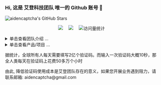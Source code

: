 ### Hi, 这是 艾登科技团队 唯一的 Github 账号 👋

<!-- ![Github Stars](https://github-readme-stats.vercel.app/api?username=aidencaptcha) -->
<!-- ![Github Stars](https://img.shields.io/badge/Github-2-blue)](https://github.com/aidencaptcha) -->
<!-- ![Github Stars](https://github-readme-stats.vercel.app/api?username=aidencaptcha&show_icons=true&theme=flag-india) -->
![aidencaptcha's GitHub Stars](https://github-readme-stats-one-mu-82.vercel.app/api?username=aidencaptcha&show_icons=true&icon_color=805AD5&text_color=718096&bg_color=ffffff&hide_title=true&hide_border=true&hide=contribs,issues)

<div align="center">
<p>
    <a href="mailto:aidencaptcha@gmail.com"><img src="https://img.shields.io/badge/gmail-邮箱-blue" /></a>&emsp;
    <a href="https://t.me/aidencaptcha"><img src="https://img.shields.io/badge/Telegram-飞机-07c160" /></a>&emsp;
    <!-- <a href="xxx"><img  width="20" height="20" src="https://img.shields.io/badge/Website-博客-blue" /></a>&emsp; -->
    <a>
        <!-- visitor statistics logo 访问量统计徽标 -->
        <img src="https://komarev.com/ghpvc/?username=aidencaptcha&label=Views&color=0e75b6&style=flat" alt="访问量统计" />
    </a>
</p>
</div>

<!-- 常见问题 FAQ -->
<!-- 折叠/暂时隐藏 Markdown 的分区 -->
<details>

<summary>单击查看团队介绍 ...</summary>

### FAQ

# 一、为什么叫艾登?

答：
<p>&emsp;&emsp;名字灵感来源于育碧游戏《看门狗》(Watch Dogs)一代男主角——艾登·皮尔斯(Aiden Pearce)，也叫狗哥。</p>
<p>&emsp;&emsp;他是一位敢于监督垄断势力(科技巨头布鲁姆公司)、维护自由与公正的私法制裁者。</p>


# 二、艾登科技什么优势？

答：
<p>&emsp;&emsp;1. 我们是专门卖接口的</p>
<p>&emsp;&emsp;2. 我们不单单是打码，而是答题 + 算法 + 风控 = 全流程接口</p>
<p>&emsp;&emsp;3. 企业级的反反爬技术，五年以上的逆向研究团队</p>
<p>&emsp;&emsp;4. 成熟的人机验证码绕过技术</p>
<p>&emsp;&emsp;5. 协助您开展自动化业务</p>
<p>&emsp;&emsp;6. 无障碍验证码识别服务</p>


# 三、我们的产品有哪些使用场景？

答：
<p>&emsp;&emsp;1. 过人机验证码实现自动登录</p>
<p>&emsp;&emsp;2. 过人机验证码实现自动发布博文</p>
<p>&emsp;&emsp;3. 过人机验证码实现数据采集</p>
<p>&emsp;&emsp;4. 节约您宝贵的人力成本</p>
<p>&emsp;&emsp;5. 无障碍验证码识别服务，降低用户使用成本</p>

</details>

<!-- 产品/项目 -->
<!-- 折叠/暂时隐藏 Markdown 的分区 -->
<details>

<summary>单击查看产品/项目 ...</summary>

<!--repos-start-->
**Captcha Project** | **Homepage** | **Stars** | **Last Commit** | **Master Project** | **Remarks** 
:--- | --- | :--- | :--- | :--- | :--- 
[TencentCaptchaBreak](https://github.com/aidencaptcha/TencentCaptchaBreak) | [`#homepage`](https://aidencaptcha.github.io/TencentCaptchaBreak/) | [![GitHub stars](https://img.shields.io/github/stars/aidencaptcha/TencentCaptchaBreak?style=flat)](https://github.com/aidencaptcha/TencentCaptchaBreak/stargazers) | [![GitHub last commit](https://img.shields.io/github/last-commit/aidencaptcha/TencentCaptchaBreak?style=flat&label=last)](https://github.com/aidencaptcha/TencentCaptchaBreak/commits) |   | 腾讯最新
[GeetestCaptchaBreak](https://github.com/aidencaptcha/GeetestCaptchaBreak) | [`#homepage`](https://aidencaptcha.github.io/GeetestCaptchaBreak/) | [![GitHub stars](https://img.shields.io/github/stars/aidencaptcha/GeetestCaptchaBreak?style=flat)](https://github.com/aidencaptcha/GeetestCaptchaBreak/stargazers) | [![GitHub last commit](https://img.shields.io/github/last-commit/aidencaptcha/GeetestCaptchaBreak?style=flat&label=last)](https://github.com/aidencaptcha/GeetestCaptchaBreak/commits) |   | 极验三、四最新
[DingxiangCaptchaBreak](https://github.com/aidencaptcha/DingxiangCaptchaBreak) | [`#homepage`](https://aidencaptcha.github.io/DingxiangCaptchaBreak/) | [![GitHub stars](https://img.shields.io/github/stars/aidencaptcha/VivoPhoneAuthCheckSpider?style=flat)](https://github.com/aidencaptcha/DingxiangCaptchaBreak/stargazers) | [![GitHub last commit](https://img.shields.io/github/last-commit/aidencaptcha/DingxiangCaptchaBreak?style=flat&label=last)](https://github.com/aidencaptcha/DingxiangCaptchaBreak/commits) |   | 顶象最新
[YidunCaptchaBreak](https://github.com/aidencaptcha/YidunCaptchaBreak) | [`#homepage`](https://aidencaptcha.github.io/YidunCaptchaBreak/) | [![GitHub stars](https://img.shields.io/github/stars/aidencaptcha/YidunCaptchaBreak?style=flat)](https://github.com/aidencaptcha/YidunCaptchaBreak/stargazers)  | [![GitHub last commit](https://img.shields.io/github/last-commit/aidencaptcha/YidunCaptchaBreak?style=flat&label=last)](https://github.com/aidencaptcha/YidunCaptchaBreak/commits)|   | 易盾最新
[DouyinCaptchaBreak]() |  |  |  |  |
[KuaishouCaptchaBreak]() |  |  |  |  |

**Spider Project** | **Homepage** | **Stars** | **Last Commit** | **Master Project** | **Remarks** 
:--- | --- | :--- | :--- | :--- | :--- 
[HuzhanSpider](https://github.com/aidencaptcha/HuzhanSpider) | [`#homepage`](https://aidencaptcha.github.io/HuzhanSpider/) | [![GitHub stars](https://img.shields.io/github/stars/aidencaptcha/HuzhanSpider?style=flat)](https://github.com/aidencaptcha/HuzhanSpider/stargazers) | [![GitHub last commit](https://img.shields.io/github/last-commit/aidencaptcha/HuzhanSpider?style=flat&label=last)](https://github.com/aidencaptcha/HuzhanSpider/commits) | [GeetestCaptchaBreak](https://github.com/aidencaptcha/GeetestCaptchaBreak) | 极验三实战案例
[QzoneLoginSpider](https://github.com/aidencaptcha/QzoneLoginSpider) | [`#homepage`](https://aidencaptcha.github.io/QzoneLoginSpider/) | [![GitHub stars](https://img.shields.io/github/stars/aidencaptcha/QzoneLoginSpider?style=flat)](https://github.com/aidencaptcha/QzoneLoginSpider/stargazers) | [![GitHub last commit](https://img.shields.io/github/last-commit/aidencaptcha/QzoneLoginSpider?style=flat&label=last)](https://github.com/aidencaptcha/QzoneLoginSpider/commits) | [TencentCaptchaBreak](https://github.com/aidencaptcha/TencentCaptchaBreak) | 腾讯实战案例
[HuXiuSpider](https://github.com/aidencaptcha/HuXiuSpider) | [`#homepage`](https://aidencaptcha.github.io/HuXiuSpider/) | [![GitHub stars](https://img.shields.io/github/stars/aidencaptcha/HuXiuSpider?style=flat)](https://github.com/aidencaptcha/HuXiuSpider/stargazers) | [![GitHub last commit](https://img.shields.io/github/last-commit/aidencaptcha/HuXiuSpider?style=flat&label=last)](https://github.com/aidencaptcha/HuXiuSpider/commits) | [GeetestCaptchaBreak](https://github.com/aidencaptcha/GeetestCaptchaBreak) | 极验四实战案例
[VivoPhoneAuthCheckSpider](https://github.com/aidencaptcha/VivoPhoneAuthCheckSpider) | [`#homepage`](https://aidencaptcha.github.io/VivoPhoneAuthCheckSpider/) | [![GitHub stars](https://img.shields.io/github/stars/aidencaptcha/VivoPhoneAuthCheckSpider?style=flat)](https://github.com/aidencaptcha/VivoPhoneAuthCheckSpider/stargazers) | [![GitHub last commit](https://img.shields.io/github/last-commit/aidencaptcha/VivoPhoneAuthCheckSpider?style=flat&label=last)](https://github.com/aidencaptcha/VivoPhoneAuthCheckSpider/commits) | [DingxiangCaptchaBreak](https://github.com/aidencaptcha/DingxiangCaptchaBreak) | 顶象实战案例
[ZhihuLoginSpider](https://github.com/aidencaptcha/ZhihuLoginSpider) | [`#homepage`](https://aidencaptcha.github.io/ZhihuLoginSpider/) | [![GitHub stars](https://img.shields.io/github/stars/aidencaptcha/ZhihuLoginSpider?style=flat)](https://github.com/aidencaptcha/ZhihuLoginSpider/stargazers) | [![GitHub last commit](https://img.shields.io/github/last-commit/aidencaptcha/ZhihuLoginSpider?style=flat&label=last)](https://github.com/aidencaptcha/ZhihuLoginSpider/commits) | [YidunCaptchaBreak](https://github.com/aidencaptcha/YidunCaptchaBreak) | 顶象实战案例

</details>
<p>据统计，全球所有人每天需要填写2亿个验证码。而输入一次验证码大概10秒，那全人类每天在验证码上花费50多万个小时</p>
<p>由此, 降低验证码使用成本是艾登团队存在的意义，如果您开展业务遇到阻力，请联系邮箱: aidencaptcha@gmail.com</p>

<!--
**aidencaptcha/aidencaptcha** is a ✨ _special_ ✨ repository because its `README.md` (this file) appears on your GitHub profile.

Here are some ideas to get you started:

- 🔭 I’m currently working on ...
- 🌱 I’m currently learning ...
- 👯 I’m looking to collaborate on ...
- 🤔 I’m looking for help with ...
- 💬 Ask me about ...
- 📫 How to reach me: ...
- 😄 Pronouns: ...
- ⚡ Fun fact: ...
-->
